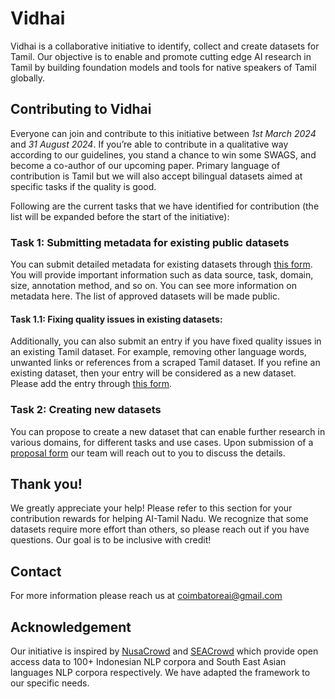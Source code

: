 # Vidhai

Vidhai is a collaborative initiative to identify, collect and create datasets for Tamil. Our objective is to enable and promote cutting edge AI research in Tamil by building foundation models and tools for native speakers of Tamil globally. 

## Contributing to Vidhai
Everyone can join and contribute to this initiative between _1st March 2024_ and _31 August 2024_. If you’re able to contribute in a qualitative way according to our guidelines, you stand a chance to win some SWAGS, and become a co-author of our upcoming paper. Primary language of contribution is Tamil but we will also accept bilingual datasets aimed at specific tasks if the quality is good.

Following are the current tasks that we have identified for contribution (the list will be expanded before the start of the initiative):

### Task 1: Submitting metadata for existing public datasets
You can submit detailed metadata for existing datasets through [this form](https://forms.gle/27MiJrjdzjQ3Qjwe9). You will provide important information such as data source, task, domain, size, annotation method, and so on. You can see more information on metadata here. The list of approved datasets will be made public. 


#### Task 1.1: Fixing quality issues in existing datasets: 
Additionally, you can also submit an entry if you have fixed quality issues in an existing Tamil dataset. For example, removing other language words, unwanted links or references from a scraped Tamil dataset. If you refine an existing dataset, then your entry will be considered as a new dataset. Please add the entry through [this form](https://forms.gle/XnGCFn29AiJsUcGT7).

### Task 2: Creating new datasets 
You can propose to create a new dataset that can enable further research in various domains, for different tasks and use cases. Upon submission of a [proposal form](https://forms.gle/uprWQiwEGzoDKwLq5) our team will reach out to you to discuss the details. 

## Thank you! 
We greatly appreciate your help! Please refer to this section for your contribution rewards for helping AI-Tamil Nadu. We recognize that some datasets require more effort than others, so please reach out if you have questions. Our goal is to be inclusive with credit!


## Contact
For more information please reach us at coimbatoreai@gmail.com 

## Acknowledgement 
Our initiative is inspired by [NusaCrowd](https://github.com/IndoNLP/nusa-crowd) and [SEACrowd](https://github.com/SEACrowd/seacrowd-datahub) which provide open access data to 100+ Indonesian NLP corpora and South East Asian languages NLP corpora respectively. We have adapted the framework to our specific needs.
